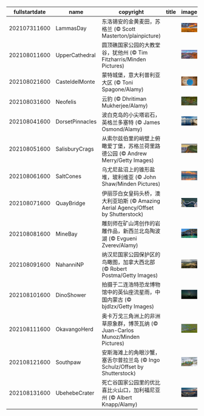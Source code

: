 |fullstartdate|name|copyright|title|image|
|--|--|--|--|--|
202107311600|LammasDay|东洛锡安的金黄麦田，苏格兰 (© Scott Masterton/plainpicture)||![](/zh-CN/2021/08/202107311600LammasDay.jpg)|
202108011600|UpperCathedral|圆顶礁国家公园的大教堂谷，犹他州 (© Tim Fitzharris/Minden Pictures)||![](/zh-CN/2021/08/202108011600UpperCathedral.jpg)|
202108021600|CasteldelMonte|蒙特城堡，意大利普利亚大区 (© Toni Spagone/Alamy)||![](/zh-CN/2021/08/202108021600CasteldelMonte.jpg)|
202108031600|Neofelis|云豹 (© Dhritiman Mukherjee/Alamy)||![](/zh-CN/2021/08/202108031600Neofelis.jpg)|
202108041600|DorsetPinnacles|波白克岛的小尖塔岩石，英格兰多塞特 (© James Osmond/Alamy)||![](/zh-CN/2021/08/202108041600DorsetPinnacles.jpg)|
202108051600|SalisburyCrags|从索尔兹伯里的峭壁上俯瞰爱丁堡，苏格兰荷里路德公园 (© Andrew Merry/Getty Images)||![](/zh-CN/2021/08/202108051600SalisburyCrags.jpg)|
202108061600|SaltCones|乌尤尼盐沼上的锥形盐堆，玻利维亚 (© John Shaw/Minden Pictures)||![](/zh-CN/2021/08/202108061600SaltCones.jpg)|
202108071600|QuayBridge|伊丽莎白女皇码头桥，澳大利亚珀斯 (© Amazing Aerial Agency/Offset by Shutterstock)||![](/zh-CN/2021/08/202108071600QuayBridge.jpg)|
202108081600|MineBay|雕刻师在矿山湾创作的岩雕作品，新西兰北岛陶波湖 (© Evgueni Zverev/Alamy)||![](/zh-CN/2021/08/202108081600MineBay.jpg)|
202108091600|NahanniNP|纳汉尼国家公园保护区的鸟瞰图，加拿大西北部 (© Robert Postma/Getty Images)||![](/zh-CN/2021/08/202108091600NahanniNP.jpg)|
202108101600|DinoShower|拍摄于二连浩特恐龙博物馆中的英仙座流星雨，中国内蒙古 (© bjdlzx/Getty Images)||![](/zh-CN/2021/08/202108101600DinoShower.jpg)|
202108111600|OkavangoHerd|奥卡万戈三角洲上的非洲草原象群，博茨瓦纳 (© Juan-Carlos Munoz/Minden Pictures)||![](/zh-CN/2021/08/202108111600OkavangoHerd.jpg)|
202108121600|Southpaw|安斯海滩上的角眼沙蟹，塞舌尔普拉兰岛 (© Ingo Schulz/Offset by Shutterstock)||![](/zh-CN/2021/08/202108121600Southpaw.jpg)|
202108131600|UbehebeCrater|死亡谷国家公园里的优比喜比火山口，加利福尼亚州 (© Albert Knapp/Alamy)||![](/zh-CN/2021/08/202108131600UbehebeCrater.jpg)|
